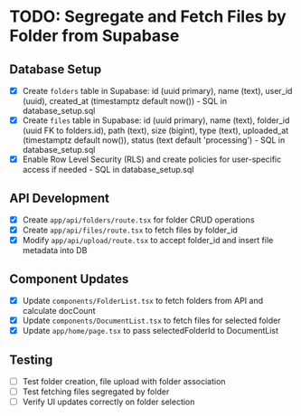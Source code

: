 # TODO: Segregate and Fetch Files by Folder from Supabase

## Database Setup
- [x] Create `folders` table in Supabase: id (uuid primary), name (text), user_id (uuid), created_at (timestamptz default now()) - SQL in database_setup.sql
- [x] Create `files` table in Supabase: id (uuid primary), name (text), folder_id (uuid FK to folders.id), path (text), size (bigint), type (text), uploaded_at (timestamptz default now()), status (text default 'processing') - SQL in database_setup.sql
- [x] Enable Row Level Security (RLS) and create policies for user-specific access if needed - SQL in database_setup.sql

## API Development
- [x] Create `app/api/folders/route.tsx` for folder CRUD operations
- [x] Create `app/api/files/route.tsx` to fetch files by folder_id
- [x] Modify `app/api/upload/route.tsx` to accept folder_id and insert file metadata into DB

## Component Updates
- [x] Update `components/FolderList.tsx` to fetch folders from API and calculate docCount
- [x] Update `components/DocumentList.tsx` to fetch files for selected folder
- [x] Update `app/home/page.tsx` to pass selectedFolderId to DocumentList

## Testing
- [ ] Test folder creation, file upload with folder association
- [ ] Test fetching files segregated by folder
- [ ] Verify UI updates correctly on folder selection
